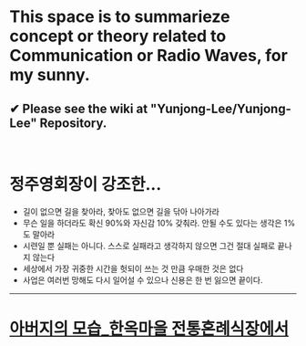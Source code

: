 # This space is to summarieze concept or theory related to Communication or Radio Waves, for my sunny.

## ✔ Please see the wiki at "Yunjong-Lee/Yunjong-Lee" Repository.  


</br>  

# 정주영회장이 강조한...
- 길이 없으면 길을 찾아라, 찾아도 없으면 길을 닦아 나아가라
- 무슨 일을 하더라도 확신 90%와 자신감 10% 갖춰라. 안될 수도 있다는 생각은 1%도 말아라
- 시련일 뿐 실패는 아니다. 스스로 실패라고 생각하지 않으면 그건 절대 실패로 끝나지 않는다
- 세상에서 가장 귀중한 시간을 헛되이 쓰는 것 만큼 우매한 것은 없다
- 사업은 여러번 망해도 다시 일어설 수 있으나 신용은 한 번 잃으면 끝이다.

--- 
 
# [아버지의 모습_한옥마을 전통혼례식장에서](https://www.youtube.com/watch?v=yv5YoxpTPtg)
